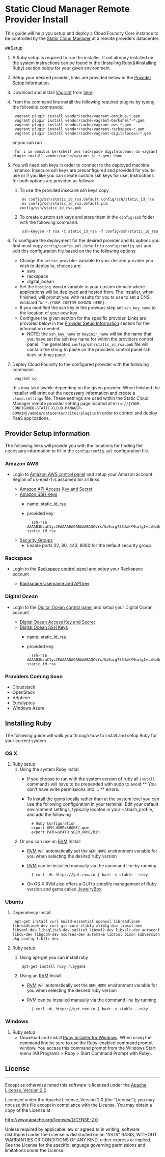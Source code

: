 # Static Cloud Manager Remote Provider Install
This guide will help you setup and deploy a Cloud Foundry Core instance to be controlled by the [Static Cloud Manager](https://manage.static.com) at a remote providers datacenter.

##Setup
1. A Ruby setup is required to run the installer. If not already installed on the system instructions can be found in the [Installing Ruby](#Installing Ruby)  section below for your given environment.

1. Setup your desired provider, links are provided below in the [Provider Setup Information](#provider).

1. Download and install [Vagrant](http://www.vagrantup.com) from [here](http://downloads.vagrantup.com/tags/v1.2.2).

1. From the command line install the following required plugins by typing the followind commands:
		
		vagrant plugin install vendor/cache/vagrant-omnibus-*.gem
		vagrant plugin install vendor/cache/vagrant-berkshelf-*.gem
		vagrant plugin install vendor/cache/vagrant-aws-*.gem
		vagrant plugin install vendor/cache/vagrant-rackspace-*.gem
		vagrant plugin install vendor/cache/vagrant-digitalocean-*.gem
		
	or you can run
	
		for i in omnibus berkshelf aws rackspace digitalocean; do vagrant plugin install vendor/cache/vagrant-$i-*.gem; done
		
1. You will need ssh keys in order to connect to the deployed machine instance. Insecure ssh keys are preconfigured and provided for you to use or if you like you can create custom ssh keys for use. Instructions for both options are provided as follows:

	1. To use the provided insecure ssh keys copy 
	
			mv config/ssh/static_id_rsa.default config/ssh/static_id_rsa
			mv config/ssh/static_id_rsa.default.pub config/ssh/static_id_rsa.pub

	2. To create custom ssh keys and store them in the `config/ssh` folder with the following command: 

			ssh-keygen -t rsa -C static_id_rsa -f config/ssh/static_id_rsa

1. To configure the deployment for the desired provider and its options you first must copy `config/config.yml.default` to `config/config.yml` and edit this configuration file based on the the following options:

	* Change the `active_provider` variable to your desired provider you wish to deploy to, choices are:
		* aws
		* rackspace
		* digital_ocean
	* Set the `hosting_domain` variable to your custom domain where applications will be deployed and hosted from. The installer, when finished, will prompt you with results for you to use to set a DNS wildcard for `*.{YOUR CUSTOM DOMAIN HERE}`.
	* If you modified the ssh key in the previous step set `ssh_key_name` to the location of your new key
	* Configure the given section for the specific provider. Links are provided below in the [Provider Setup Information](#provider) section for the information needed.
		* NOTE: the `ssh_key_name` or `keypair_name` will be the name that you have set the ssh key name for within the providers control panel. The generated `config/ssh/static_id_rsa.pub` file will contain the string to paste on the providers control panel ssh keys settings page. 
		
1. Deploy Cloud Foundry to the configured provider with the following command: 

		vagrant up

	this may take awhile depending on the given provider. When finished the installer will print out the necessary information and create a `cloud.settings` file. These settings are used within the Static Cloud Manager remote provider setting page located at `http://{YOUR-CONFIGURED-STATIC-CLOUD-MANAGER-DOMAIN}/admin/datacenter/sites/plugins` in order to control and deploy PaaS applications.
	

## Provider Setup information
The following links will provide you with the locations for finding the necessary information to fill in the `config/config.yml` configuration file. 

### Amazon AWS

* Login to [Amazon AWS control panel](https://console.aws.amazon.com) and setup your Amazon account. Region of us-east-1 is assumed for all links.

	- [Amazon API Access Key and Secret](https://console.aws.amazon.com/iam/home?#security_credential)
	- [Amazon SSH Keys](https://console.aws.amazon.com/ec2/home?region=us-east-1#s=KeyPairs)
		* name: static_id_rsa
		* provided key: 
					
				ssh-rsa AAAAB3NzaC1yc2EAAAADAQABAAABAQCvYx/Sa0ucg73SJxkFMsutg1+iiNpUc2hXXiu/dMZijhiNQ/acMQjka1fx01cMSJ2+ZDU//6QPlxN8nLecrD7eWMfYARM7yOWaj/Zc6qipORMH0re38wCP2AlwOW70rNjf0j9QAf5M6h6allFRR8FHi3XjrKpvKevzBQIcy0sSM3tLzsrq2rkdsMFP/FJ0dcIof+Ktj/wMgN3Uaxj8I9F9yqScSiyTe0OG1YrAhbYEUzvgSJdBUyYwp6XIAVvo1lkt1zFz+mSUaKEFIFXVlScFLPx6fnViE+1LARAqKqd7Vi6ZyVurmoLbcoThIzlClc4N+B7yfaECRZCUSSN/f9yJ static_id_rsa
					
	- [Security Groups](https://console.aws.amazon.com/ec2/home?region=us-east-1#s=SecurityGroups)
		* Enable ports 22, 80, 443, 8080 for the default security group 
		
### Rackspace

* Login to the [Rackspace control panel](https://manage.rackspacecloud.com) and setup your Rackspace account

	- [Rackspace Username and API key](https://manage.rackspacecloud.com/APIAccess.do)

### Digital Ocean

* Login to the [Digital Ocean control panel](www.digitalocean.com/login) and setup your Digital Ocean account

	- [Digital Ocean Access Key and Secret](https://www.digitalocean.com/api_access)
	- [Digital Ocean SSH Keys](https://www.digitalocean.com/ssh_keys)
		* name: static_id_rsa
		* provided key: 
					
				ssh-rsa AAAAB3NzaC1yc2EAAAADAQABAAABAQCvYx/Sa0ucg73SJxkFMsutg1+iiNpUc2hXXiu/dMZijhiNQ/acMQjka1fx01cMSJ2+ZDU//6QPlxN8nLecrD7eWMfYARM7yOWaj/Zc6qipORMH0re38wCP2AlwOW70rNjf0j9QAf5M6h6allFRR8FHi3XjrKpvKevzBQIcy0sSM3tLzsrq2rkdsMFP/FJ0dcIof+Ktj/wMgN3Uaxj8I9F9yqScSiyTe0OG1YrAhbYEUzvgSJdBUyYwp6XIAVvo1lkt1zFz+mSUaKEFIFXVlScFLPx6fnViE+1LARAqKqd7Vi6ZyVurmoLbcoThIzlClc4N+B7yfaECRZCUSSN/f9yJ static_id_rsa

### Providers Coming Soon
* Cloudstack
* OpenStack
* VSphere
* Eucalyptus
* Windows Azure


## Installing Ruby 
The following guide will walk you through how to install and setup Ruby for your current system

### OS X

1. Ruby setup 
	1. Using the system Ruby install 
    	* If you choose to run with the system version of ruby all `install` commands will have to be prepended with sudo to avoid ** You don't have write permissions into ... ** errors.

		* To install the gems locally rather than at the system level you can use the following configuration in your terminal. Edit your default environment settings, typically located in your ~/.bash_profile, and add the following

				# Ruby Configuration
				export GEM_HOME=$HOME/.gem
				export PATH=$PATH:$GEM_HOME/bin
                
	1. Or you can use an [RVM](https://rvm.io) Install
       	* [RVM](https://rvm.io) will automatically set the `GEM_HOME` environment variable for you when selecting the desired ruby version
		* [RVM](https://rvm.io) can be installed manually via the command line by running 

				$ curl -#L https://get.rvm.io | bash -s stable --ruby

		* On OS X RVM also offers a GUI to simplify management of Ruby version and gems called [JewelryBox](http://jewelrybox.unfiniti.com)


### Ubuntu
1. Dependency Install

		apt-get install curl build-essential openssl libreadline6 libreadline6-dev curl git-core zlib1g zlib1g-dev libssl-dev libyaml-dev libsqlite3-dev sqlite3 libxml2-dev libxslt-dev autoconf libc6-dev libgdbm-dev ncurses-dev automake libtool bison subversion pkg-config libffi-dev

1. Ruby setup 		
	1. Using apt-get you can install ruby 
		
			apt-get install ruby rubygems
	
	1. Using an [RVM](https://rvm.io) Install
       	* [RVM](https://rvm.io) will automatically set the `GEM_HOME` environment variable for you when selecting the desired ruby version
		* [RVM](https://rvm.io) can be installed manually via the command line by running 

				$ curl -#L https://get.rvm.io | bash -s stable --ruby


### Windows
1. Ruby setup
	* Download and install [Ruby Installer for Windows](http://rubyinstaller.org/downloads/). When using the command line be sure to use the Ruby-enabled command prompt window. You access this command prompt from the Windows Start menu (All Programs > Ruby <version> > Start Command Prompt with Ruby).
	
	
	
## License
---
Except as otherwise noted this software is licensed under the [Apache License, Version 2.0](http://www.apache.org/licenses/LICENSE-2.0.html)

Licensed under the Apache License, Version 2.0 (the "License");
you may not use this file except in compliance with the License.
You may obtain a copy of the License at

  http://www.apache.org/licenses/LICENSE-2.0

Unless required by applicable law or agreed to in writing, software
distributed under the License is distributed on an "AS IS" BASIS,
WITHOUT WARRANTIES OR CONDITIONS OF ANY KIND, either express or implied.
See the License for the specific language governing permissions and
limitations under the License.

